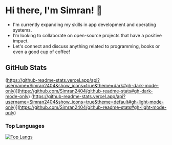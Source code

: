 # Hi there, I'm Simran! 👋

- I'm currently expanding my skills in app development and operating systems. 
- I’m looking to collaborate on open-source projects that have a positive impact.
- Let's connect and discuss anything related to programming, books or even a good cup of coffee!

## GitHub Stats
(https://github-readme-stats.vercel.app/api?username=Simran2404&show_icons=true&theme=dark#gh-dark-mode-only)](https://github.com/Simran2404/github-readme-stats#gh-dark-mode-only)
(https://github-readme-stats.vercel.app/api?username=Simran2404&show_icons=true&theme=default#gh-light-mode-only)](https://github.com/Simran2404/github-readme-stats#gh-light-mode-only)

### Top Languages
 [![Top Langs](https://github-readme-stats.vercel.app/api/top-langs/?username=Simran2404)](https://github.com/Simran2404/github-readme-stats)


